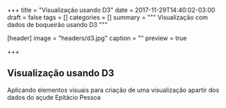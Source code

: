 +++
title = "Visualização usando D3"
date = 2017-11-29T14:40:02-03:00
draft = false
tags = []
categories = []
summary = """
Visualização com dados de boqueirão usando D3
"""

[header]
image = "headers/d3.jpg"
caption = ""
preview = true

+++

<script src="https://d3js.org/d3.v4.min.js"></script>
<link rel="stylesheet" href="https://maxcdn.bootstrapcdn.com/bootstrap/3.3.6/css/bootstrap.min.css">
<div class="container">
  <div class="row">
    <h2>Visualização usando D3</h2>
    <p>Aplicando elementos visuais para criação de uma visualização apartir dos dados do açude Epitácio Pessoa</p>
  </div>
  <div class="row mychart" id="chart"></div>
</div>

<style>
  .mychart rect {
    fill: steelblue;
  }

  .mychart rect:hover {
    fill: red;
  }

  .mychart text {
    font: 12px sans-serif;
    text-anchor: left;
  }
</style>

<script type="text/javascript">
  "use strict"

  function desenhaBarras(dados) {

    var larguraSVG = 700,
        alturaSVG = 200;

    var	margin = {top: 50, right: 0, bottom: 50, left: 0}, // para descolar a vis das bordas do grafico
            larguraVis = larguraSVG - margin.left - margin.right,
            alturaVis = alturaSVG - margin.top - margin.bottom;

    var x = d3.scaleBand()
            .domain(dados.map((dado) => dado.mes))
            .range([0,larguraVis])
            .padding([1]);

    var grafico = d3.select('#chart')
      .append('svg')
        .attr('width',larguraSVG)
        .attr('height',alturaSVG)
        .append('g')
          .attr('transform', 'translate(' + margin.left + ',' + margin.top + ')');

    <!-- O circulo amarelo indica os dados em noventa_percentil -->

    grafico.selectAll('g')
      .data(dados)
      .enter()
        .append('circle')
          .attr('cx',dado => x(dado.mes))
          .attr('cy',50)
          .attr('r',dado => dado.noventa_percentil/4)
          .attr("fill",'yellow');

    <!-- O circulo em azul indica os dados em dez_percentil -->

    grafico.selectAll('g')
      .data(dados)
      .enter()
        .append('circle')
          .attr('cx',dado => x(dado.mes))
          .attr('cy',50)
          .attr('r', dado => dado.dez_percentil/4)
          .attr("fill",'blue');

    grafico.append("g")
      .attr("class", "x axis")
      .attr("transform", "translate(0," + alturaVis + ")")
      .call(d3.axisBottom(x)); // magica do d3: gera eixo a partir da escala

  }

  d3.csv('https://raw.githubusercontent.com/tsleolima/intro-d3/master/dados/boqueirao-por-mes.csv', function(dados) {
    desenhaBarras(dados);
  });

</script>
